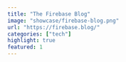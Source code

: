 ```yaml
---
title: "The Firebase Blog"
image: "showcase/firebase-blog.png"
url: "https://firebase.blog/"
categories: ["tech"]
highlight: true
featured: 1
---
```

